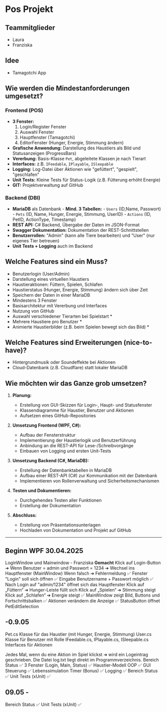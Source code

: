 # Pos Projekt
## Teammitglieder
- Laura
- Franziska
## Idee
- Tamagotchi App
## Wie werden die Mindestanforderungen umgesetzt?
### Frontend (POS)
- **3 Fenster:**
  1. Login/Register Fenster
  2. Auswahl Fenster
  3. Hauptfenster (Tamagotchi)
  4. EditorFenster (Hunger, Energie, Stimmung ändern)
- **Grafische Anwendung:** Darstellung des Haustiers als Bild und Statusanzeigen (ProgressBars)
- **Vererbung:** Basis-Klasse `Pet`, abgeleitete Klassen je nach Tierart
- **Interfaces:** z.B. `IFeedable`, `IPlayable`, `ISleepable`
- **Logging:** Log-Datei über Aktionen wie "gefüttert", "gespielt", "geschlafen"
- **Unit Tests:** Kleine Tests für Status-Logik (z.B. Fütterung erhöht Energie)
- **GIT:** Projektverwaltung auf GitHub

### Backend (DBI)
- **MariaDB** als Datenbank
                                                                                                      - **Mind. 3 Tabellen:**
                                                                                                      - `Users` (ID,Name, Passwort)
                                                                                                      - `Pets` (ID, Name, Hunger, Energie, Stimmung, UserID)
                                                                                                      - `Actions` (ID, PetID, ActionType, Timestamp)
- **REST API:** C# Backend, Übergabe der Daten im JSON-Format
- **Swagger Dokumentation:** Dokumentation der REST-Schnittstellen
- **Benutzerrollen:** "Admin" (kann alle Tiere bearbeiten) und "User" (nur eigenes Tier betreuen)
- **Unit Tests + Logging** auch im Backend

## Welche Features sind ein Muss?
- Benutzerlogin (User/Admin)
- Darstellung eines virtuellen Haustiers
- Haustieraktionen: Füttern, Spielen, Schlafen
- Haustierstatus (Hunger, Energie, Stimmung) ändern sich über Zeit
- Speichern der Daten in einer MariaDB
- Mindestens 3 Fenster
- Basisarchitektur mit Vererbung und Interfaces
- Nutzung von GitHub
- Auswahl verschiedener Tierarten bei Spielstart *
- Mehrere Haustiere pro Benutzer *
- Animierte Haustierbilder (z.B. beim Spielen bewegt sich das Bild) *

## Welche Features sind Erweiterungen (nice-to-have)?
- Hintergrundmusik oder Soundeffekte bei Aktionen
- Cloud-Datenbank (z.B. Cloudflare) statt lokaler MariaDB


## Wie möchten wir das Ganze grob umsetzen?
1. **Planung:**
   - Erstellung von GUI-Skizzen für Login-, Haupt- und Statusfenster
   - Klassendiagramme für Haustier, Benutzer und Aktionen
   - Aufsetzen eines GitHub-Repositories

2. **Umsetzung Frontend (WPF, C#):**
   - Aufbau der Fensterstruktur
   - Implementierung der Haustierlogik und Benutzerführung
   - Anbindung an die REST-API für Lese-/Schreibvorgänge
   - Einbauen von Logging und ersten Unit-Tests

3. **Umsetzung Backend (C#, MariaDB):**
   - Erstellung der Datenbanktabellen in MariaDB
   - Aufbau einer REST-API (C#) zur Kommunikation mit der Datenbank
   - Implementieren von Rollenverwaltung und Sicherheitsmechanismen

4. **Testen und Dokumentieren:**
   - Durchgehendes Testen aller Funktionen 
   - Erstellung der Dokumentation 

5. **Abschluss:**
   - Erstellung von Präsentationsunterlagen
   - Hochladen von Dokumentation und Projekt auf GitHub


___________________________________________________________________________________________________________________________________________________________
## Beginn WPF 30.04.2025
LoginWindow und Mainwindow - Franziska
**Gemacht**
Klick auf Login-Button ➔
Wenn Benutzer = admin und Passwort = 1234 ➔ Wechsel ins Hauptfenster (MainWindow)
Wenn falsch ➔ Fehlermeldung
✅ Fenster "Login" soll sich öffnen
✅ Eingabe Benutzername + Passwort möglich
✅ Nach Login auf "admin/1234" öffnet sich das Hauptfenster
Klick auf „Füttern“ ➔ Hunger-Leiste füllt sich
Klick auf „Spielen“ ➔ Stimmung steigt
Klick auf „Schlafen“ ➔ Energie steigt
✅ MainWindow zeigt Bild, Buttons und Fortschrittsbalken
✅ Aktionen verändern die Anzeige
✅ StatusButton öffnet PetEditSelection

## -0.9.05
Pet.cs	Klasse für das Haustier (mit Hunger, Energie, Stimmung)
User.cs	Klasse für Benutzer mit Rolle
IFeedable.cs, IPlayable.cs, ISleepable.cs	Interfaces für Aktionen

Jedes Mal, wenn du eine Aktion im Spiel klickst ➔ wird ein Logeintrag geschrieben.
Die Datei log.txt liegt direkt im Programmverzeichnis.
Bereich    Status ✅
3 Fenster (Login, Main, Status)    ✅
Haustier-Modell OOP    ✅
GUI Steuerung    ✅
Lebenssimulation Timer (Bonus)    ✅
Logging    ✅
Bereich	Status ✅
Unit Tests (xUnit)	✅

## 09.05 - 
Bereich	Status ✅
Unit Tests (xUnit)	✅
